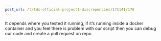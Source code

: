 ```yaml
---
post_url: /t/tds-official-project1-discrepencies/171141/170
---
```

It depends where you tested it running, if it’s running inside a docker container and you feel there is problem with our script then you can debug our code and create a pull request on repo.